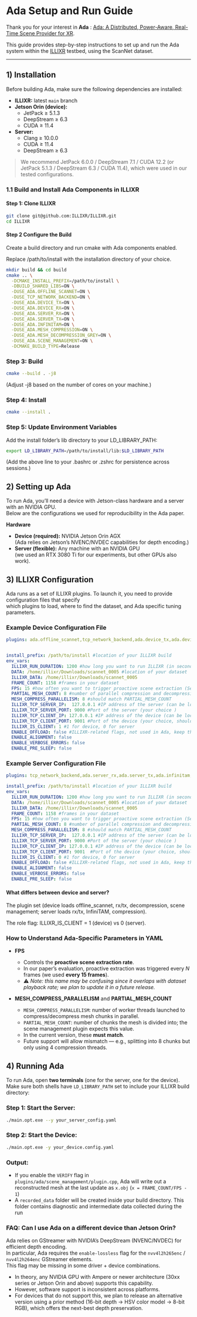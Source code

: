 # Ada Setup and Run Guide

Thank you for your interest in **Ada** :
[Ada: A Distributed, Power-Aware, Real-Time Scene Provider for XR](https://rsim.cs.illinois.edu/Pubs/25-TVCG-Ada.pdf).

This guide provides step-by-step instructions to set up and run the Ada system within the [ILLIXR](https://illixr.org) testbed, using the ScanNet dataset.

---

## 1) Installation
Before building Ada, make sure the following dependencies are installed:
- **ILLIXR:** latest `main` branch  
- **Jetson Orin (device):**  
  - JetPack ≥ 5.1.3  
  - DeepStream ≥ 6.3  
  - CUDA ≥ 11.4  
- **Server:**  
  - Clang ≥ 10.0.0  
  - CUDA ≥ 11.4  
  - DeepStream ≥ 6.3  

> We recommend JetPack 6.0.0 / DeepStream 7.1 / CUDA 12.2 (or JetPack 5.1.3 / DeepStream 6.3 / CUDA 11.4), which were used in our tested configurations.

### 1.1 Build and Install Ada Components in ILLIXR

#### Step 1: Clone ILLIXR
```bash
git clone git@github.com:ILLIXR/ILLIXR.git
cd ILLIXR
```

#### Step 2 Configure the Build
Create a build directory and run cmake with Ada components enabled.

Replace /path/to/install with the installation directory of your choice.

```bash
mkdir build && cd build
cmake .. \
  -DCMAKE_INSTALL_PREFIX=/path/to/install \
  -DBUILD_SHARED_LIBS=ON \
  -DUSE_ADA.OFFLINE_SCANNET=ON \
  -DUSE_TCP_NETWORK_BACKEND=ON \
  -DUSE_ADA.DEVICE_TX=ON \
  -DUSE_ADA.DEVICE_RX=ON \
  -DUSE_ADA.SERVER_RX=ON \
  -DUSE_ADA.SERVER_TX=ON \
  -DUSE_ADA.INFINITAM=ON \
  -DUSE_ADA.MESH_COMPRESSION=ON \
  -DUSE_ADA.MESH_DECOMPRESSION_GREY=ON \
  -DUSE_ADA.SCENE_MANAGEMENT=ON \
  -DCMAKE_BUILD_TYPE=Release
```

### Step 3: Build 
```bash
cmake --build . -j8
```
(Adjust -j8 based on the number of cores on your machine.)

### Step 4: Install
```bash
cmake --install .
```

### Step 5: Update Environment Variables
Add the install folder’s lib directory to your LD_LIBRARY_PATH:
```bash
export LD_LIBRARY_PATH=/path/to/install/lib:$LD_LIBRARY_PATH
```
(Add the above line to your .bashrc or .zshrc for persistence across sessions.)



## 2) Setting up Ada
To run Ada, you’ll need a device with Jetson-class hardware and a server with an NVIDIA GPU.  
Below are the configurations we used for reproducibility in the Ada paper.

**Hardware**
- **Device (required):** NVIDIA Jetson Orin AGX  
  (Ada relies on Jetson’s NVENC/NVDEC capabilities for depth encoding.)  
- **Server (flexible):** Any machine with an NVIDIA GPU  
  (we used an RTX 3080 Ti for our experiments, but other GPUs also work).


## 3) ILLIXR Configuration
Ada runs as a set of ILLIXR plugins. To launch it, you need to provide configuration files that specify  
which plugins to load, where to find the dataset, and Ada specific tuning parameters.  

### Example Device Configuration File
```yaml
plugins: ada.offline_scannet,tcp_network_backend,ada.device_tx,ada.device_rx,ada.mesh_decompression_grey,ada.scene_management


install_prefix: /path/to/install #location of your ILLIXR build
env_vars:
  ILLIXR_RUN_DURATION: 1200 #how long you want to run ILLIXR (in seconds)
  DATA: /home/illixr/Downloads/scannet_0005 #location of your dataset
  ILLIXR_DATA: /home/illixr/Downloads/scannet_0005
  FRAME_COUNT: 1158 #frames in your dataset
  FPS: 15 #how often you want to trigger proactive scene extraction (Sec 4.2 in the paper)
  PARTIAL_MESH_COUNT: 8 #number of parallel compression and decompression of mesh happening (Sec 4.4 in the paper)
  MESH_COMPRESS_PARALLELISM: 8 #should match PARTIAL_MESH_COUNT
  ILLIXR_TCP_SERVER_IP:  127.0.0.1 #IP address of the server (can be localhost if testing on one machine)
  ILLIXR_TCP_SERVER_PORT: 9000 #Port of the server (your choice )
  ILLIXR_TCP_CLIENT_IP: 127.0.0.1 #IP address of the device (can be localhost if testing on one machine)
  ILLIXR_TCP_CLIENT_PORT: 9001 #Port of the device (your choice, should be different from server port)
  ILLIXR_IS_CLIENT: 1 #1 for device, 0 for server
  ENABLE_OFFLOAD: false #ILLIXR-related flags, not used in Ada, keep them false
  ENABLE_ALIGNMENT: false
  ENABLE_VERBOSE_ERRORS: false
  ENABLE_PRE_SLEEP: false
```

### Example Server Configuration File
```yaml
plugins: tcp_network_backend,ada.server_rx,ada.server_tx,ada.infinitam,ada.mesh_compression

install_prefix: /path/to/install #location of your ILLIXR build
env_vars:
  ILLIXR_RUN_DURATION: 1200 #how long you want to run ILLIXR (in seconds)
  DATA: /home/illixr/Downloads/scannet_0005 #location of your dataset
  ILLIXR_DATA: /home/illixr/Downloads/scannet_0005
  FRAME_COUNT: 1158 #frames in your dataset
  FPS: 15 #how often you want to trigger proactive scene extraction (Sec 4.2 in the paper)
  PARTIAL_MESH_COUNT: 8 #number of parallel compression and decompression of mesh happening (Sec 4.4 in the paper)
  MESH_COMPRESS_PARALLELISM: 8 #should match PARTIAL_MESH_COUNT
  ILLIXR_TCP_SERVER_IP:  127.0.0.1 #IP address of the server (can be localhost if testing on one machine)
  ILLIXR_TCP_SERVER_PORT: 9000 #Port of the server (your choice )
  ILLIXR_TCP_CLIENT_IP: 127.0.0.1 #IP address of the device (can be localhost if testing on one machine)
  ILLIXR_TCP_CLIENT_PORT: 9001  #Port of the device (your choice, should be different from server port)
  ILLIXR_IS_CLIENT: 0 #1 for device, 0 for server
  ENABLE_OFFLOAD: false #ILLIXR-related flags, not used in Ada, keep them false
  ENABLE_ALIGNMENT: false
  ENABLE_VERBOSE_ERRORS: false
  ENABLE_PRE_SLEEP: false
```
#### What differs between device and server?

The plugin set (device loads offline_scannet, rx/tx, decompression, scene management; server loads rx/tx, InfiniTAM, compression).

The role flag: ILLIXR_IS_CLIENT = 1 (device) vs 0 (server).

### How to Understand Ada-Specific Parameters in YAML

- **FPS**  
  - Controls the **proactive scene extraction rate**.  
  - In our paper’s evaluation, proactive extraction was triggered every *N* frames (we used **every 15 frames**).  
  - ⚠️ *Note: this name may be confusing since it overlaps with dataset playback rate; we plan to update it in a future release.*

- **MESH_COMPRESS_PARALLELISM** and **PARTIAL_MESH_COUNT**  
  - `MESH_COMPRESS_PARALLELISM`: number of worker threads launched to compress/decompress mesh chunks in parallel.  
  - `PARTIAL_MESH_COUNT`: number of chunks the mesh is divided into; the scene management plugin expects this value.  
  - In the current version, these **must match**.  
  - Future support will allow mismatch — e.g., splitting into 8 chunks but only using 4 compression threads.


## 4) Running Ada
To run Ada, open **two terminals** (one for the server, one for the device).  
Make sure both shells have `LD_LIBRARY_PATH` set to include your ILLIXR build directory:  
### Step 1: Start the Server:
```bash
./main.opt.exe --y your_server_config.yaml
```

### Step 2: Start the Device:
```bash
./main.opt.exe -y your_device.config.yaml
```

### Output:
- If you enable the `VERIFY` flag in `plugins/ada/scene_management/plugin.cpp`, Ada will write out a reconstructed mesh at the last update as `x.obj` (`x = FRAME_COUNT/FPS - 1`)
- A `recorded_data` folder will be created inside your build directory. This folder contains diagnostic and intermediate data collected during the run

### FAQ: Can I use Ada on a different device than Jetson Orin?

Ada relies on GStreamer with NVIDIA’s DeepStream (NVENC/NVDEC) for efficient depth encoding.  
In particular, Ada requires the `enable-lossless` flag for the `nvv4l2h265enc` / `nvv4l2h264enc` GStreamer elements.  
This flag may be missing in some driver + device combinations.  

- In theory, any NVIDIA GPU with Ampere or newer architecture (30xx series or Jetson Orin and above) supports this capability.  
- However, software support is inconsistent across platforms.  
- For devices that do not support this, we plan to release an alternative version using a prior method (16-bit depth → HSV color model → 8-bit RGB), which offers the next-best depth preservation.
